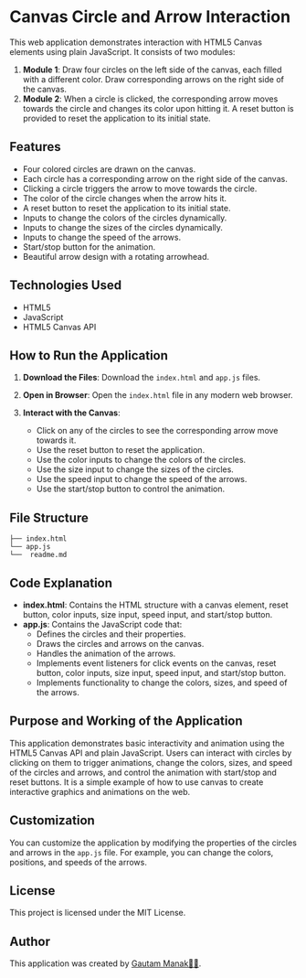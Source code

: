 # Canvas Circle and Arrow Interaction

This web application demonstrates interaction with HTML5 Canvas elements using plain JavaScript. It consists of two modules:

1. **Module 1**: Draw four circles on the left side of the canvas, each filled with a different color. Draw corresponding arrows on the right side of the canvas.
2. **Module 2**: When a circle is clicked, the corresponding arrow moves towards the circle and changes its color upon hitting it. A reset button is provided to reset the application to its initial state.

## Features

- Four colored circles are drawn on the canvas.
- Each circle has a corresponding arrow on the right side of the canvas.
- Clicking a circle triggers the arrow to move towards the circle.
- The color of the circle changes when the arrow hits it.
- A reset button to reset the application to its initial state.
- Inputs to change the colors of the circles dynamically.
- Inputs to change the sizes of the circles dynamically.
- Inputs to change the speed of the arrows.
- Start/stop button for the animation.
- Beautiful arrow design with a rotating arrowhead.

## Technologies Used

- HTML5
- JavaScript
- HTML5 Canvas API

## How to Run the Application

1. **Download the Files**: Download the `index.html` and `app.js` files.

2. **Open in Browser**: Open the `index.html` file in any modern web browser.

3. **Interact with the Canvas**:
   - Click on any of the circles to see the corresponding arrow move towards it.
   - Use the reset button to reset the application.
   - Use the color inputs to change the colors of the circles.
   - Use the size input to change the sizes of the circles.
   - Use the speed input to change the speed of the arrows.
   - Use the start/stop button to control the animation.

## File Structure
```
├── index.html  
└── app.js      
└──  readme.md
```


## Code Explanation

- **index.html**: Contains the HTML structure with a canvas element, reset button, color inputs, size input, speed input, and start/stop button.
- **app.js**: Contains the JavaScript code that:
  - Defines the circles and their properties.
  - Draws the circles and arrows on the canvas.
  - Handles the animation of the arrows.
  - Implements event listeners for click events on the canvas, reset button, color inputs, size input, speed input, and start/stop button.
  - Implements functionality to change the colors, sizes, and speed of the arrows.

## Purpose and Working of the Application

This application demonstrates basic interactivity and animation using the HTML5 Canvas API and plain JavaScript. Users can interact with circles by clicking on them to trigger animations, change the colors, sizes, and speed of the circles and arrows, and control the animation with start/stop and reset buttons. It is a simple example of how to use canvas to create interactive graphics and animations on the web.

## Customization

You can customize the application by modifying the properties of the circles and arrows in the `app.js` file. For example, you can change the colors, positions, and speeds of the arrows.

## License

This project is licensed under the MIT License.

## Author

This application was created by [Gautam Manak👨‍💻](https://gautammanak.vercel.app/). 


